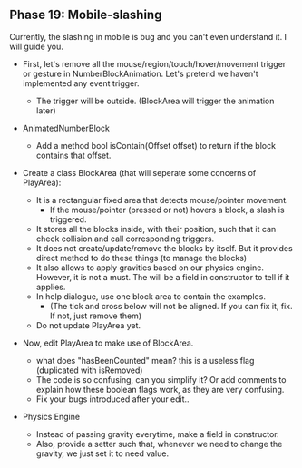 ## Phase 19: Mobile-slashing
Currently, the slashing in mobile is bug and you can't even understand it. I will guide you.
- First, let's remove all the mouse/region/touch/hover/movement trigger or gesture in NumberBlockAnimation. Let's pretend we haven't implemented any event trigger.
    - The trigger will be outside. (BlockArea will trigger the animation later)

- AnimatedNumberBlock
    - Add a method bool isContain(Offset offset) to return if the block contains that offset.

- Create a class BlockArea (that will seperate some concerns of PlayArea):
    - It is a rectangular fixed area that detects mouse/pointer movement.
        - If the mouse/pointer (pressed or not) hovers a block, a slash is triggered.
    - It stores all the blocks inside, with their position, such that it can check collision and call corresponding triggers.
    - It does not create/update/remove the blocks by itself. But it provides direct method to do these things (to manage the blocks)
    - It also allows to apply gravities based on our physics engine. However, it is not a must. The will be a field in constructor to tell if it applies.
    - In help dialogue, use one block area to contain the examples.
        - (The tick and cross below will not be aligned. If you can fix it, fix. If not, just remove them)
    - Do not update PlayArea yet.

- Now, edit PlayArea to make use of BlockArea.
    - what does "hasBeenCounted" mean? this is a useless flag (duplicated with isRemoved)
    - The code is so confusing, can you simplify it? Or add comments to explain how these boolean flags work, as they are very confusing.
    - Fix your bugs introduced after your edit..

- Physics Engine
    - Instead of passing gravity everytime, make a field in constructor.
    - Also, provide a setter such that, whenever we need to change the gravity, we just set it to need value.